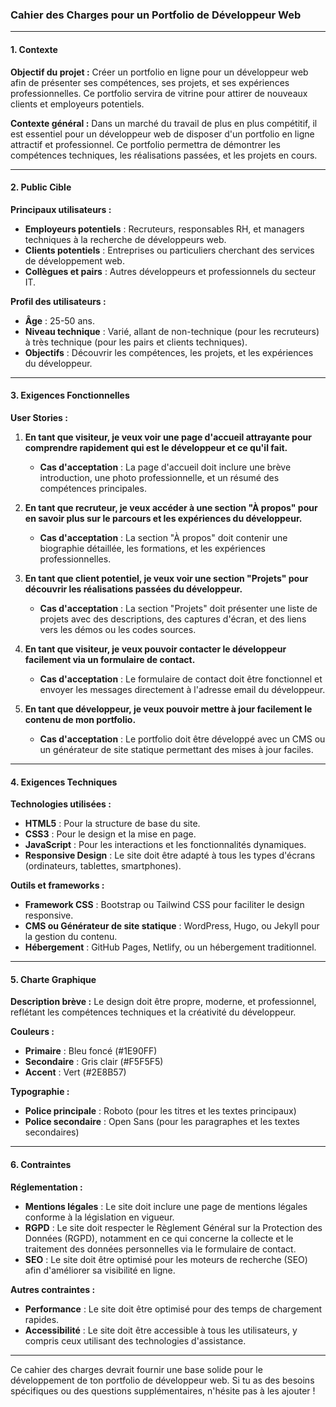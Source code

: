 ### Cahier des Charges pour un Portfolio de Développeur Web

---

#### 1. Contexte

**Objectif du projet :**
Créer un portfolio en ligne pour un développeur web afin de présenter ses compétences, ses projets, et ses expériences professionnelles. Ce portfolio servira de vitrine pour attirer de nouveaux clients et employeurs potentiels.

**Contexte général :**
Dans un marché du travail de plus en plus compétitif, il est essentiel pour un développeur web de disposer d'un portfolio en ligne attractif et professionnel. Ce portfolio permettra de démontrer les compétences techniques, les réalisations passées, et les projets en cours.

---

#### 2. Public Cible

**Principaux utilisateurs :**
- **Employeurs potentiels** : Recruteurs, responsables RH, et managers techniques à la recherche de développeurs web.
- **Clients potentiels** : Entreprises ou particuliers cherchant des services de développement web.
- **Collègues et pairs** : Autres développeurs et professionnels du secteur IT.

**Profil des utilisateurs :**
- **Âge** : 25-50 ans.
- **Niveau technique** : Varié, allant de non-technique (pour les recruteurs) à très technique (pour les pairs et clients techniques).
- **Objectifs** : Découvrir les compétences, les projets, et les expériences du développeur.

---

#### 3. Exigences Fonctionnelles

**User Stories :**

1. **En tant que visiteur, je veux voir une page d'accueil attrayante pour comprendre rapidement qui est le développeur et ce qu'il fait.**
   - **Cas d'acceptation** : La page d'accueil doit inclure une brève introduction, une photo professionnelle, et un résumé des compétences principales.

2. **En tant que recruteur, je veux accéder à une section "À propos" pour en savoir plus sur le parcours et les expériences du développeur.**
   - **Cas d'acceptation** : La section "À propos" doit contenir une biographie détaillée, les formations, et les expériences professionnelles.

3. **En tant que client potentiel, je veux voir une section "Projets" pour découvrir les réalisations passées du développeur.**
   - **Cas d'acceptation** : La section "Projets" doit présenter une liste de projets avec des descriptions, des captures d'écran, et des liens vers les démos ou les codes sources.

4. **En tant que visiteur, je veux pouvoir contacter le développeur facilement via un formulaire de contact.**
   - **Cas d'acceptation** : Le formulaire de contact doit être fonctionnel et envoyer les messages directement à l'adresse email du développeur.

5. **En tant que développeur, je veux pouvoir mettre à jour facilement le contenu de mon portfolio.**
   - **Cas d'acceptation** : Le portfolio doit être développé avec un CMS ou un générateur de site statique permettant des mises à jour faciles.

---

#### 4. Exigences Techniques

**Technologies utilisées :**
- **HTML5** : Pour la structure de base du site.
- **CSS3** : Pour le design et la mise en page.
- **JavaScript** : Pour les interactions et les fonctionnalités dynamiques.
- **Responsive Design** : Le site doit être adapté à tous les types d'écrans (ordinateurs, tablettes, smartphones).

**Outils et frameworks :**
- **Framework CSS** : Bootstrap ou Tailwind CSS pour faciliter le design responsive.
- **CMS ou Générateur de site statique** : WordPress, Hugo, ou Jekyll pour la gestion du contenu.
- **Hébergement** : GitHub Pages, Netlify, ou un hébergement traditionnel.

---

#### 5. Charte Graphique

**Description brève :**
Le design doit être propre, moderne, et professionnel, reflétant les compétences techniques et la créativité du développeur.

**Couleurs :**
- **Primaire** : Bleu foncé (#1E90FF)
- **Secondaire** : Gris clair (#F5F5F5)
- **Accent** : Vert (#2E8B57)

**Typographie :**
- **Police principale** : Roboto (pour les titres et les textes principaux)
- **Police secondaire** : Open Sans (pour les paragraphes et les textes secondaires)

---

#### 6. Contraintes

**Réglementation :**
- **Mentions légales** : Le site doit inclure une page de mentions légales conforme à la législation en vigueur.
- **RGPD** : Le site doit respecter le Règlement Général sur la Protection des Données (RGPD), notamment en ce qui concerne la collecte et le traitement des données personnelles via le formulaire de contact.
- **SEO** : Le site doit être optimisé pour les moteurs de recherche (SEO) afin d'améliorer sa visibilité en ligne.

**Autres contraintes :**
- **Performance** : Le site doit être optimisé pour des temps de chargement rapides.
- **Accessibilité** : Le site doit être accessible à tous les utilisateurs, y compris ceux utilisant des technologies d'assistance.

---

Ce cahier des charges devrait fournir une base solide pour le développement de ton portfolio de développeur web. Si tu as des besoins spécifiques ou des questions supplémentaires, n'hésite pas à les ajouter !